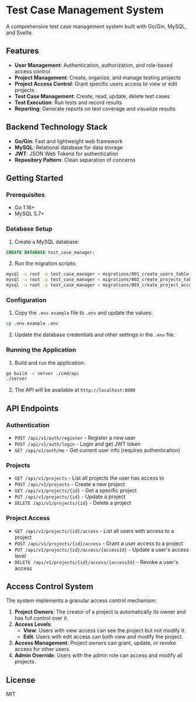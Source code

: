 # Test Case Management System

A comprehensive test case management system built with Go/Gin, MySQL, and Svelte.

## Features

- **User Management**: Authentication, authorization, and role-based access control
- **Project Management**: Create, organize, and manage testing projects
- **Project Access Control**: Grant specific users access to view or edit projects
- **Test Case Management**: Create, read, update, delete test cases
- **Test Execution**: Run tests and record results
- **Reporting**: Generate reports on test coverage and visualize results

## Backend Technology Stack

- **Go/Gin**: Fast and lightweight web framework
- **MySQL**: Relational database for data storage
- **JWT**: JSON Web Tokens for authentication
- **Repository Pattern**: Clean separation of concerns

## Getting Started

### Prerequisites

- Go 1.16+
- MySQL 5.7+

### Database Setup

1. Create a MySQL database:

```sql
CREATE DATABASE test_case_manager;
```

2. Run the migration scripts:

```bash
mysql -u root -p test_case_manager < migrations/001_create_users_table.sql
mysql -u root -p test_case_manager < migrations/002_create_projects_table.sql
mysql -u root -p test_case_manager < migrations/003_create_project_access_table.sql
```

### Configuration

1. Copy the `.env.example` file to `.env` and update the values:

```bash
cp .env.example .env
```

2. Update the database credentials and other settings in the `.env` file.

### Running the Application

1. Build and run the application:

```bash
go build -o server ./cmd/api
./server
```

2. The API will be available at `http://localhost:8080`

## API Endpoints

### Authentication

- `POST /api/v1/auth/register` - Register a new user
- `POST /api/v1/auth/login` - Login and get JWT token
- `GET /api/v1/auth/me` - Get current user info (requires authentication)

### Projects

- `GET /api/v1/projects` - List all projects the user has access to
- `POST /api/v1/projects` - Create a new project
- `GET /api/v1/projects/{id}` - Get a specific project
- `PUT /api/v1/projects/{id}` - Update a project
- `DELETE /api/v1/projects/{id}` - Delete a project

### Project Access

- `GET /api/v1/projects/{id}/access` - List all users with access to a project
- `POST /api/v1/projects/{id}/access` - Grant a user access to a project
- `PUT /api/v1/projects/{id}/access/{accessId}` - Update a user's access level
- `DELETE /api/v1/projects/{id}/access/{accessId}` - Revoke a user's access

## Access Control System

The system implements a granular access control mechanism:

1. **Project Owners**: The creator of a project is automatically its owner and has full control over it.
2. **Access Levels**:
   - **View**: Users with view access can see the project but not modify it.
   - **Edit**: Users with edit access can both view and modify the project.
3. **Access Management**: Project owners can grant, update, or revoke access for other users.
4. **Admin Override**: Users with the admin role can access and modify all projects.

## License

MIT 